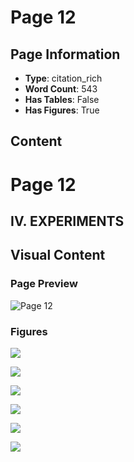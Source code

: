 # Page 12

## Page Information

- **Type**: citation_rich
- **Word Count**: 543
- **Has Tables**: False
- **Has Figures**: True

## Content

# Page 12

## IV. EXPERIMENTS

## Visual Content

### Page Preview

![Page 12](/projects/llms/images/ConditionAdaptive_Graph_Convolution_Learning_for_SkeletonBased_Gait_Recognition_page_12.png)

### Figures

![](/projects/llms/figures/ConditionAdaptive_Graph_Convolution_Learning_for_SkeletonBased_Gait_Recognition_page_12_figure_1.png)


![](/projects/llms/figures/ConditionAdaptive_Graph_Convolution_Learning_for_SkeletonBased_Gait_Recognition_page_12_figure_2.png)


![](/projects/llms/figures/ConditionAdaptive_Graph_Convolution_Learning_for_SkeletonBased_Gait_Recognition_page_12_figure_3.png)


![](/projects/llms/figures/ConditionAdaptive_Graph_Convolution_Learning_for_SkeletonBased_Gait_Recognition_page_12_figure_4.png)


![](/projects/llms/figures/ConditionAdaptive_Graph_Convolution_Learning_for_SkeletonBased_Gait_Recognition_page_12_figure_5.png)


![](/projects/llms/figures/ConditionAdaptive_Graph_Convolution_Learning_for_SkeletonBased_Gait_Recognition_page_12_figure_6.png)

